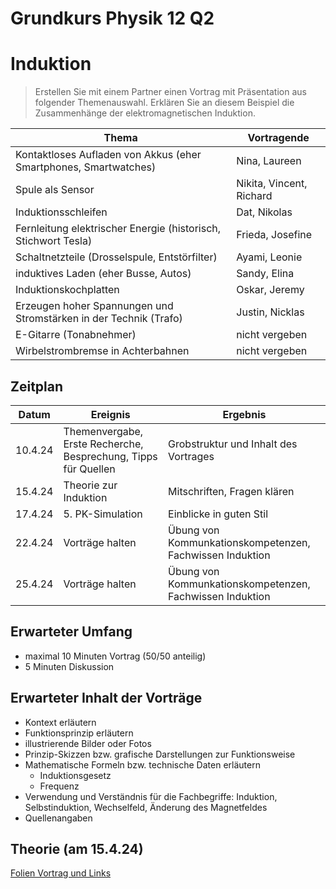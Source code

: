 Grundkurs Physik 12 Q2
==========================

# Induktion

> Erstellen Sie mit einem Partner einen Vortrag mit Präsentation aus folgender Themenauswahl.
> Erklären Sie an diesem Beispiel die Zusammenhänge der elektromagnetischen Induktion.

|Thema | Vortragende|
|---|---|
| Kontaktloses Aufladen von Akkus (eher Smartphones, Smartwatches)| Nina, Laureen|
| Spule als Sensor | Nikita, Vincent, Richard |
| Induktionsschleifen | Dat, Nikolas |
|Fernleitung elektrischer Energie (historisch, Stichwort Tesla) | Frieda, Josefine |
| Schaltnetzteile (Drosselspule, Entstörfilter) | Ayami, Leonie |
| induktives Laden (eher Busse, Autos) | Sandy, Elina |
| Induktionskochplatten | Oskar, Jeremy |
| Erzeugen hoher Spannungen und Stromstärken in der Technik (Trafo) | Justin, Nicklas |
| E-Gitarre (Tonabnehmer) | nicht vergeben |
| Wirbelstrombremse in Achterbahnen | nicht vergeben |

## Zeitplan

|Datum | Ereignis| Ergebnis|
|---|---|---|
|10.4.24 | Themenvergabe, Erste Recherche, Besprechung, Tipps für Quellen| Grobstruktur und Inhalt des Vortrages
|15.4.24| Theorie zur Induktion | Mitschriften, Fragen klären|
|17.4.24| 5. PK-Simulation | Einblicke in guten Stil |
|22.4.24| Vorträge halten | Übung von Kommunkationskompetenzen, Fachwissen Induktion |
|25.4.24| Vorträge halten | Übung von Kommunkationskompetenzen, Fachwissen Induktion |

## Erwarteter Umfang

- maximal 10 Minuten Vortrag (50/50 anteilig)
- 5 Minuten Diskussion

## Erwarteter Inhalt der Vorträge

- Kontext erläutern
- Funktionsprinzip erläutern
- illustrierende Bilder oder Fotos
- Prinzip-Skizzen bzw. grafische Darstellungen zur Funktionsweise
- Mathematische Formeln bzw. technische Daten erläutern
	- Induktionsgesetz
	- Frequenz
- Verwendung und Verständnis für die Fachbegriffe: Induktion, Selbstinduktion, Wechselfeld, Änderung des Magnetfeldes 
- Quellenangaben

## Theorie (am 15.4.24)

[Folien Vortrag und Links](./09_Induktion.slides.md)